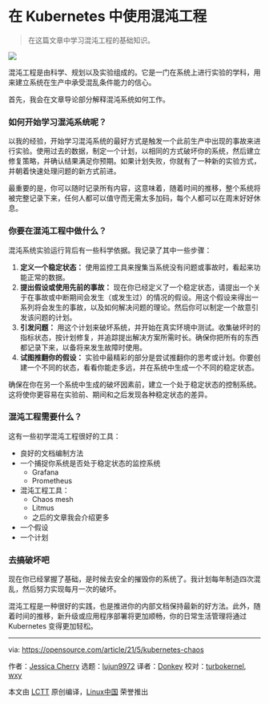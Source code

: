 [#]: subject: (Get started with Kubernetes using chaos engineering)
[#]: via: (https://opensource.com/article/21/5/kubernetes-chaos)
[#]: author: (Jessica Cherry https://opensource.com/users/cherrybomb)
[#]: collector: (lujun9972)
[#]: translator: (Donkey-Hao)
[#]: reviewer: (turbokernel, wxy)
[#]: publisher: (wxy)
[#]: url: (https://linux.cn/article-14743-1.html)

在 Kubernetes 中使用混沌工程
======

> 在这篇文章中学习混沌工程的基础知识。

![](https://img.linux.net.cn/data/attachment/album/202206/22/110901xbb88ccb8lfcgcrl.jpg)

混沌工程是由科学、规划以及实验组成的。它是一门在系统上进行实验的学科，用来建立系统在生产中承受混乱条件能力的信心。

首先，我会在文章导论部分解释混沌系统如何工作。

### 如何开始学习混沌系统呢？

以我的经验，开始学习混沌系统的最好方式是触发一个此前生产中出现的事故来进行实验。使用过去的数据，制定一个计划，以相同的方式破坏你的系统，然后建立修复策略，并确认结果满足你预期。如果计划失败，你就有了一种新的实验方式，并朝着快速处理问题的新方式前进。

最重要的是，你可以随时记录所有内容，这意味着，随着时间的推移，整个系统将被完整记录下来，任何人都可以值守而无需太多加码，每个人都可以在周末好好休息。

### 你要在混沌工程中做什么？

混沌系统实验运行背后有一些科学依据。我记录了其中一些步骤：

1. **定义一个稳定状态：** 使用监控工具来搜集当系统没有问题或事故时，看起来功能正常的数据。
2. **提出假设或使用先前的事故：** 现在你已经定义了一个稳定状态，请提出一个关于在事故或中断期间会发生（或发生过）的情况的假设。用这个假设来得出一系列将会发生的事故，以及如何解决问题的理论。然后你可以制定一个故意引发该问题的计划。
3. **引发问题：** 用这个计划来破坏系统，并开始在真实环境中测试。收集破坏时的指标状态，按计划修复，并追踪提出解决方案所需时长。确保你把所有的东西都记录下来，以备将来发生故障时使用。
4. **试图推翻你的假设：** 实验中最精彩的部分是尝试推翻你的思考或计划。你要创建一个不同的状态，看看你能走多远，并在系统中生成一个不同的稳定状态。

确保在你在另一个系统中生成的破坏因素前，建立一个处于稳定状态的控制系统。这将使你更容易在实验前、期间和之后发现各种稳定状态的差异。

### 混沌工程需要什么？

这有一些初学混沌工程很好的工具：

* 良好的文档编制方法
* 一个捕捉你系统是否处于稳定状态的监控系统
  * Grafana
  * Prometheus
* 混沌工程工具：
  * Chaos mesh
  * Litmus
  * 之后的文章我会介绍更多
* 一个假设
* 一个计划

### 去搞破坏吧

现在你已经掌握了基础，是时候去安全的摧毁你的系统了。我计划每年制造四次混乱，然后努力实现每月一次的破坏。

混沌工程是一种很好的实践，也是推进你的内部文档保持最新的好方法。此外，随着时间的推移，新升级或应用程序部署将更加顺畅，你的日常生活管理将通过 Kubernetes 变得更加轻松。

--------------------------------------------------------------------------------

via: https://opensource.com/article/21/5/kubernetes-chaos

作者：[Jessica Cherry][a]
选题：[lujun9972][b]
译者：[Donkey](https://github.com/Donkey-Hao)
校对：[turbokernel](https://github.com/turbokernel), [wxy](https://github.com/wxy)

本文由 [LCTT](https://github.com/LCTT/TranslateProject) 原创编译，[Linux中国](https://linux.cn/) 荣誉推出

[a]: https://opensource.com/users/cherrybomb
[b]: https://github.com/lujun9972
[1]: https://opensource.com/sites/default/files/styles/image-full-size/public/lead-images/brett-jordan-chaos-unsplash.jpg?itok=sApp5dVd (Scrabble letters spell out chaos for chaos engineering)
